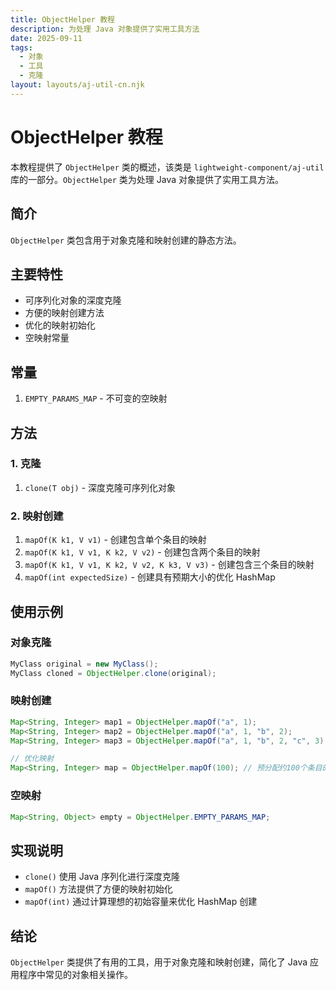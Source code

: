 ```yaml
---
title: ObjectHelper 教程
description: 为处理 Java 对象提供了实用工具方法
date: 2025-09-11
tags:
  - 对象
  - 工具
  - 克隆
layout: layouts/aj-util-cn.njk
---
```


# ObjectHelper 教程

本教程提供了 `ObjectHelper` 类的概述，该类是 `lightweight-component/aj-util` 库的一部分。`ObjectHelper` 类为处理 Java 对象提供了实用工具方法。

## 简介

`ObjectHelper` 类包含用于对象克隆和映射创建的静态方法。

## 主要特性

- 可序列化对象的深度克隆
- 方便的映射创建方法
- 优化的映射初始化
- 空映射常量

## 常量

1. `EMPTY_PARAMS_MAP` - 不可变的空映射

## 方法

### 1. 克隆

1. `clone(T obj)` - 深度克隆可序列化对象

### 2. 映射创建

1. `mapOf(K k1, V v1)` - 创建包含单个条目的映射
2. `mapOf(K k1, V v1, K k2, V v2)` - 创建包含两个条目的映射
3. `mapOf(K k1, V v1, K k2, V v2, K k3, V v3)` - 创建包含三个条目的映射
4. `mapOf(int expectedSize)` - 创建具有预期大小的优化 HashMap

## 使用示例

### 对象克隆
```java
MyClass original = new MyClass();
MyClass cloned = ObjectHelper.clone(original);
```

### 映射创建
```java
Map<String, Integer> map1 = ObjectHelper.mapOf("a", 1);
Map<String, Integer> map2 = ObjectHelper.mapOf("a", 1, "b", 2);
Map<String, Integer> map3 = ObjectHelper.mapOf("a", 1, "b", 2, "c", 3);

// 优化映射
Map<String, Integer> map = ObjectHelper.mapOf(100); // 预分配约100个条目的空间
```

### 空映射
```java
Map<String, Object> empty = ObjectHelper.EMPTY_PARAMS_MAP;
```

## 实现说明

- `clone()` 使用 Java 序列化进行深度克隆
- `mapOf()` 方法提供了方便的映射初始化
- `mapOf(int)` 通过计算理想的初始容量来优化 HashMap 创建

## 结论

`ObjectHelper` 类提供了有用的工具，用于对象克隆和映射创建，简化了 Java 应用程序中常见的对象相关操作。